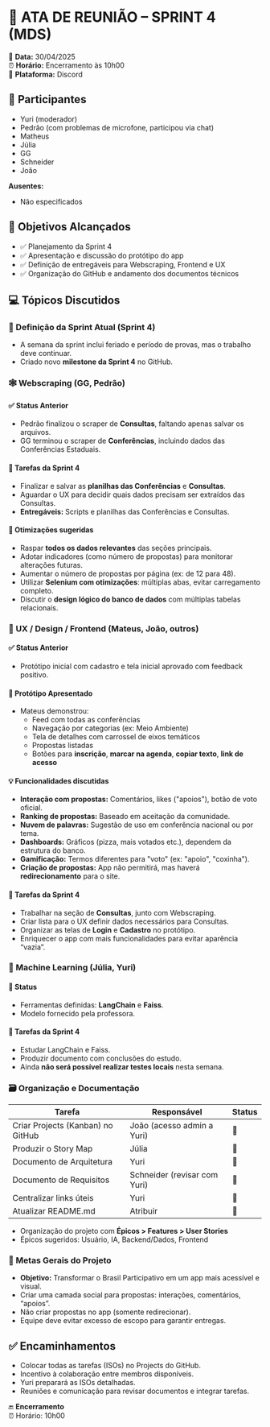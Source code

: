 # 📝 ATA DE REUNIÃO – SPRINT 4 (MDS)

📅 **Data:** 30/04/2025  
⏰ **Horário:** Encerramento às 10h00  
📍 **Plataforma:** Discord

## 👥 Participantes  
- Yuri (moderador)  
- Pedrão (com problemas de microfone, participou via chat)  
- Matheus  
- Júlia  
- GG  
- Schneider  
- João  

**Ausentes:**  
- Não especificados  

## 🎯 Objetivos Alcançados  
- ✅ Planejamento da Sprint 4  
- ✅ Apresentação e discussão do protótipo do app  
- ✅ Definição de entregáveis para Webscraping, Frontend e UX  
- ✅ Organização do GitHub e andamento dos documentos técnicos  

## :computer: Tópicos Discutidos

### 🚀 Definição da Sprint Atual (Sprint 4)
- A semana da sprint inclui feriado e período de provas, mas o trabalho deve continuar.  
- Criado novo **milestone da Sprint 4** no GitHub.

### 🕸 Webscraping (GG, Pedrão)

#### ✅ Status Anterior
- Pedrão finalizou o scraper de **Consultas**, faltando apenas salvar os arquivos.  
- GG terminou o scraper de **Conferências**, incluindo dados das Conferências Estaduais.  

#### 📌 Tarefas da Sprint 4
- Finalizar e salvar as **planilhas das Conferências** e **Consultas**.  
- Aguardar o UX para decidir quais dados precisam ser extraídos das Consultas.  
- **Entregáveis:** Scripts e planilhas das Conferências e Consultas.

#### 🔧 Otimizações sugeridas
- Raspar **todos os dados relevantes** das seções principais.  
- Adotar indicadores (como número de propostas) para monitorar alterações futuras.  
- Aumentar o número de propostas por página (ex: de 12 para 48).  
- Utilizar **Selenium com otimizações**: múltiplas abas, evitar carregamento completo.  
- Discutir o **design lógico do banco de dados** com múltiplas tabelas relacionais.

### 🎨 UX / Design / Frontend (Mateus, João, outros)

#### ✅ Status Anterior
- Protótipo inicial com cadastro e tela inicial aprovado com feedback positivo.  

#### 📌 Protótipo Apresentado
- Mateus demonstrou:  
  - Feed com todas as conferências  
  - Navegação por categorias (ex: Meio Ambiente)  
  - Tela de detalhes com carrossel de eixos temáticos  
  - Propostas listadas  
  - Botões para **inscrição**, **marcar na agenda**, **copiar texto**, **link de acesso**

#### 💡 Funcionalidades discutidas
- **Interação com propostas:** Comentários, likes ("apoios"), botão de voto oficial.  
- **Ranking de propostas:** Baseado em aceitação da comunidade.  
- **Nuvem de palavras:** Sugestão de uso em conferência nacional ou por tema.  
- **Dashboards:** Gráficos (pizza, mais votados etc.), dependem da estrutura do banco.  
- **Gamificação:** Termos diferentes para "voto" (ex: "apoio", "coxinha").  
- **Criação de propostas:** App não permitirá, mas haverá **redirecionamento** para o site.

#### 📌 Tarefas da Sprint 4
- Trabalhar na seção de **Consultas**, junto com Webscraping.  
- Criar lista para o UX definir dados necessários para Consultas.  
- Organizar as telas de **Login** e **Cadastro** no protótipo.  
- Enriquecer o app com mais funcionalidades para evitar aparência “vazia”.

### 🧠 Machine Learning (Júlia, Yuri)

#### 🧩 Status
- Ferramentas definidas: **LangChain** e **Faiss**.  
- Modelo fornecido pela professora.  

#### 📌 Tarefas da Sprint 4
- Estudar LangChain e Faiss.  
- Produzir documento com conclusões do estudo.  
- Ainda **não será possível realizar testes locais** nesta semana.  

### 🗃 Organização e Documentação

| Tarefa | Responsável | Status |
|--------|-------------|--------|
| Criar Projects (Kanban) no GitHub | João (acesso admin a Yuri) | 🔄 |
| Produzir o Story Map | Júlia | 🔄 |
| Documento de Arquitetura | Yuri | 🔄 |
| Documento de Requisitos | Schneider (revisar com Yuri) | 🔄 |
| Centralizar links úteis | Yuri | 🔄 |
| Atualizar README.md | Atribuir | 🔄 |

- Organização do projeto com **Épicos > Features > User Stories**  
- Épicos sugeridos: Usuário, IA, Backend/Dados, Frontend

### 🧭 Metas Gerais do Projeto
- **Objetivo:** Transformar o Brasil Participativo em um app mais acessível e visual.  
- Criar uma camada social para propostas: interações, comentários, “apoios”.  
- Não criar propostas no app (somente redirecionar).  
- Equipe deve evitar excesso de escopo para garantir entregas.

## ✅ Encaminhamentos
- Colocar todas as tarefas (ISOs) no Projects do GitHub.  
- Incentivo à colaboração entre membros disponíveis.  
- Yuri preparará as ISOs detalhadas.  
- Reuniões e comunicação para revisar documentos e integrar tarefas.

🔚 **Encerramento**  
⏰ Horário: 10h00
